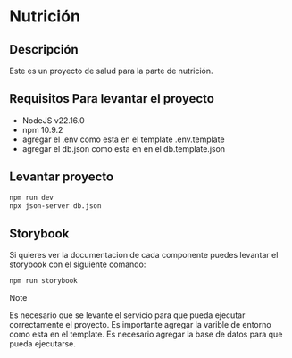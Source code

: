 # Nutrición
## Descripción
Este es un proyecto de salud para la parte de nutrición.

## Requisitos Para levantar el proyecto
- NodeJS v22.16.0
- npm 10.9.2
- agregar el .env como esta en el template .env.template
- agregar el db.json como esta en en el db.template.json

## Levantar proyecto

```bash
npm run dev
npx json-server db.json
```

## Storybook
Si quieres ver la documentacion de cada componente puedes levantar el storybook con el siguiente comando:

```bash
npm run storybook
```

> [!NOTE]
> Es necesario que se levante el servicio para que pueda ejecutar correctamente el proyecto.
> Es importante agregar la varible de entorno como esta en el template.
> Es necesario agregar la base de datos para que pueda ejecutarse.
